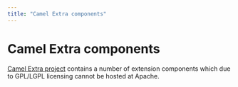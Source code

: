 ```yaml
---
title: "Camel Extra components"
---
```


# Camel Extra components

[Camel Extra project](https://camel-extra.github.io/) contains a number of extension components which due to GPL/LGPL licensing cannot be hosted at Apache.
